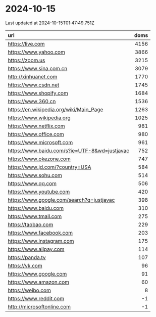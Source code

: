 # 2024-10-15

<!-- BEGIN -->
Last updated at 2024-10-15T01:47:49.751Z

url | doms
:- | -:
https://live.com | 4156
https://www.yahoo.com | 3866
https://zoom.us | 3215
https://www.sina.com.cn | 3079
http://xinhuanet.com | 1770
https://www.csdn.net | 1745
https://www.shopify.com | 1684
https://www.360.cn | 1536
https://en.wikipedia.org/wiki/Main_Page | 1263
https://www.wikipedia.org | 1025
https://www.netflix.com | 981
https://www.office.com | 980
https://www.microsoft.com | 961
https://www.baidu.com/s?ie=UTF-8&wd=justjavac | 752
https://www.okezone.com | 747
https://www.jd.com/?country=USA | 584
https://www.sohu.com | 514
https://www.qq.com | 506
https://www.youtube.com | 420
https://www.google.com/search?q=justjavac | 398
https://www.baidu.com | 310
https://www.tmall.com | 275
https://taobao.com | 229
https://www.facebook.com | 203
https://www.instagram.com | 175
https://www.alipay.com | 114
https://panda.tv | 107
https://vk.com | 96
https://www.google.com | 91
https://www.amazon.com | 60
https://weibo.com | 8
https://www.reddit.com | -1
http://microsoftonline.com | -1
<!-- END -->
